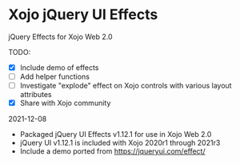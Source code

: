 # Xojo jQuery UI Effects 
jQuery Effects for Xojo Web 2.0

TODO:
- [x] Include demo of effects
- [ ] Add helper functions
- [ ] Investigate "explode" effect on Xojo controls with various layout attributes
- [x] Share with Xojo community

2021-12-08
- Packaged jQuery UI Effects v1.12.1 for use in Xojo Web 2.0
- jQuery UI v1.12.1 is included with Xojo 2020r1 through 2021r3
- Include a demo ported from https://jqueryui.com/effect/
